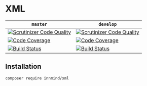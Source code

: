 # XML

| `master` | `develop` |
|----------|-----------|
| [![Scrutinizer Code Quality](https://scrutinizer-ci.com/g/Innmind/XML/badges/quality-score.png?b=master)](https://scrutinizer-ci.com/g/Innmind/XML/?branch=master) | [![Scrutinizer Code Quality](https://scrutinizer-ci.com/g/Innmind/XML/badges/quality-score.png?b=develop)](https://scrutinizer-ci.com/g/Innmind/XML/?branch=develop) |
| [![Code Coverage](https://scrutinizer-ci.com/g/Innmind/XML/badges/coverage.png?b=master)](https://scrutinizer-ci.com/g/Innmind/XML/?branch=master) | [![Code Coverage](https://scrutinizer-ci.com/g/Innmind/XML/badges/coverage.png?b=develop)](https://scrutinizer-ci.com/g/Innmind/XML/?branch=develop) |
| [![Build Status](https://scrutinizer-ci.com/g/Innmind/XML/badges/build.png?b=master)](https://scrutinizer-ci.com/g/Innmind/XML/build-status/master) | [![Build Status](https://scrutinizer-ci.com/g/Innmind/XML/badges/build.png?b=develop)](https://scrutinizer-ci.com/g/Innmind/XML/build-status/develop) |

## Installation

```sh
composer require innmind/xml
```

